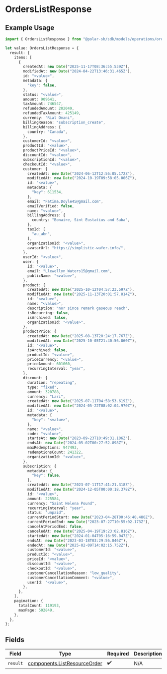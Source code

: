 # OrdersListResponse

## Example Usage

```typescript
import { OrdersListResponse } from "@polar-sh/sdk/models/operations/orderslist.js";

let value: OrdersListResponse = {
  result: {
    items: [
      {
        createdAt: new Date("2025-11-17T08:36:55.539Z"),
        modifiedAt: new Date("2024-04-22T13:46:31.465Z"),
        id: "<value>",
        metadata: {
          "key": false,
        },
        status: "<value>",
        amount: 909641,
        taxAmount: 746547,
        refundedAmount: 202049,
        refundedTaxAmount: 425149,
        currency: "Rial Omani",
        billingReason: "subscription_create",
        billingAddress: {
          country: "Canada",
        },
        customerId: "<value>",
        productId: "<value>",
        productPriceId: "<value>",
        discountId: "<value>",
        subscriptionId: "<value>",
        checkoutId: "<value>",
        customer: {
          createdAt: new Date("2024-06-12T12:56:05.172Z"),
          modifiedAt: new Date("2024-10-19T09:58:05.006Z"),
          id: "<value>",
          metadata: {
            "key": 611534,
          },
          email: "Fatima.Doyle45@gmail.com",
          emailVerified: false,
          name: "<value>",
          billingAddress: {
            country: "Bonaire, Sint Eustatius and Saba",
          },
          taxId: [
            "au_abn",
          ],
          organizationId: "<value>",
          avatarUrl: "https://simplistic-wafer.info/",
        },
        userId: "<value>",
        user: {
          id: "<value>",
          email: "Llewellyn_Waters15@gmail.com",
          publicName: "<value>",
        },
        product: {
          createdAt: new Date("2025-10-12T04:57:23.597Z"),
          modifiedAt: new Date("2025-11-13T20:01:57.814Z"),
          id: "<value>",
          name: "<value>",
          description: "nor since remark gaseous reach",
          isRecurring: false,
          isArchived: false,
          organizationId: "<value>",
        },
        productPrice: {
          createdAt: new Date("2025-08-13T20:24:17.767Z"),
          modifiedAt: new Date("2025-10-05T21:40:56.060Z"),
          id: "<value>",
          isArchived: false,
          productId: "<value>",
          priceCurrency: "<value>",
          priceAmount: 601060,
          recurringInterval: "year",
        },
        discount: {
          duration: "repeating",
          type: "fixed",
          amount: 320788,
          currency: "Lari",
          createdAt: new Date("2025-07-11T04:58:53.619Z"),
          modifiedAt: new Date("2024-05-22T08:02:04.970Z"),
          id: "<value>",
          metadata: {
            "key": "<value>",
          },
          name: "<value>",
          code: "<value>",
          startsAt: new Date("2023-09-23T10:49:31.106Z"),
          endsAt: new Date("2024-05-02T00:27:52.898Z"),
          maxRedemptions: 947493,
          redemptionsCount: 241322,
          organizationId: "<value>",
        },
        subscription: {
          metadata: {
            "key": false,
          },
          createdAt: new Date("2023-07-11T17:41:21.318Z"),
          modifiedAt: new Date("2024-12-05T00:00:18.378Z"),
          id: "<value>",
          amount: 225584,
          currency: "Saint Helena Pound",
          recurringInterval: "year",
          status: "unpaid",
          currentPeriodStart: new Date("2023-04-28T00:46:40.480Z"),
          currentPeriodEnd: new Date("2023-07-27T10:55:02.173Z"),
          cancelAtPeriodEnd: false,
          canceledAt: new Date("2025-04-19T19:23:02.816Z"),
          startedAt: new Date("2024-01-04T05:16:59.047Z"),
          endsAt: new Date("2023-03-18T03:29:56.846Z"),
          endedAt: new Date("2025-02-09T14:02:15.752Z"),
          customerId: "<value>",
          productId: "<value>",
          priceId: "<value>",
          discountId: "<value>",
          checkoutId: "<value>",
          customerCancellationReason: "low_quality",
          customerCancellationComment: "<value>",
          userId: "<value>",
        },
      },
    ],
    pagination: {
      totalCount: 119193,
      maxPage: 502849,
    },
  },
};
```

## Fields

| Field                                                                        | Type                                                                         | Required                                                                     | Description                                                                  |
| ---------------------------------------------------------------------------- | ---------------------------------------------------------------------------- | ---------------------------------------------------------------------------- | ---------------------------------------------------------------------------- |
| `result`                                                                     | [components.ListResourceOrder](../../models/components/listresourceorder.md) | :heavy_check_mark:                                                           | N/A                                                                          |